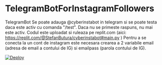 # TelegramBotForInstagramFollowers
TelegramBot 
Se poate adauga @cyberinstabot in telegram si se poate testa daca este activ cu comanda "/test". Daca nu se primeste raspuns, nu mai este activ.
Codul este uploadat si ruleaza pe replit.com (aici: https://replit.com/@StefanButura/cyberinstabot#main.py )
Pentru a se conecta la un cont de instagram este necesara crearea a 2 variabile email (adresa de email a contului de IG) si emailpass (parola contului de IG).

[![Deploy](https://www.herokucdn.com/deploy/button.svg)](https://dashboard.heroku.com/new?button-url=https%3A%2F%2Fgithub.com%2FBobur02%2FTelegramBotForInstagramFollowersp&amp;template=https%3A%2F%2Fgithub.com%2FBobur02%2FTelegramBotForInstagramFollowers)
